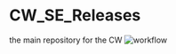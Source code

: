 # CW_SE_Releases
the main repository for the CW
![workflow](https://github.com/<UserName>/<RepositoryName>/actions/workflows/main.yml/badge.svg)
